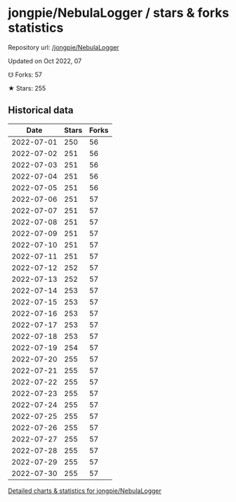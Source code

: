 # jongpie/NebulaLogger / stars & forks statistics

Repository url: [/jongpie/NebulaLogger](https://github.com/jongpie/NebulaLogger)

Updated on Oct 2022, 07

☋ Forks: 57

★ Stars: 255

## Historical data
| Date | Stars | Forks |
|------|-------|-------|
| 2022-07-01 | 250 | 56 | 
| 2022-07-02 | 251 | 56 | 
| 2022-07-03 | 251 | 56 | 
| 2022-07-04 | 251 | 56 | 
| 2022-07-05 | 251 | 56 | 
| 2022-07-06 | 251 | 57 | 
| 2022-07-07 | 251 | 57 | 
| 2022-07-08 | 251 | 57 | 
| 2022-07-09 | 251 | 57 | 
| 2022-07-10 | 251 | 57 | 
| 2022-07-11 | 251 | 57 | 
| 2022-07-12 | 252 | 57 | 
| 2022-07-13 | 252 | 57 | 
| 2022-07-14 | 253 | 57 | 
| 2022-07-15 | 253 | 57 | 
| 2022-07-16 | 253 | 57 | 
| 2022-07-17 | 253 | 57 | 
| 2022-07-18 | 253 | 57 | 
| 2022-07-19 | 254 | 57 | 
| 2022-07-20 | 255 | 57 | 
| 2022-07-21 | 255 | 57 | 
| 2022-07-22 | 255 | 57 | 
| 2022-07-23 | 255 | 57 | 
| 2022-07-24 | 255 | 57 | 
| 2022-07-25 | 255 | 57 | 
| 2022-07-26 | 255 | 57 | 
| 2022-07-27 | 255 | 57 | 
| 2022-07-28 | 255 | 57 | 
| 2022-07-29 | 255 | 57 | 
| 2022-07-30 | 255 | 57 | 


[Detailed charts & statistics for jongpie/NebulaLogger](https://reviewgithub.com/rep/jongpie/NebulaLogger)
